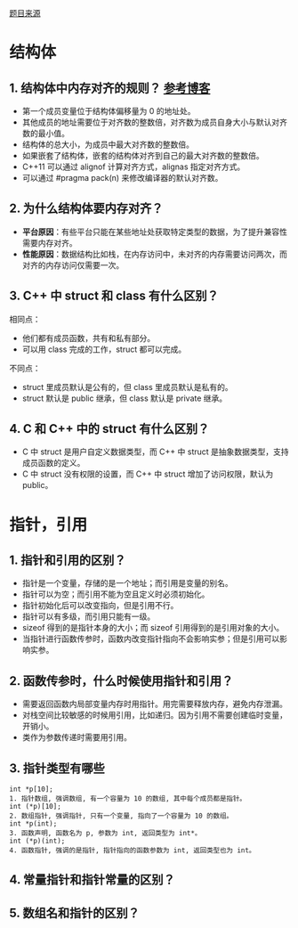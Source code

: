 [题目来源](https://interviewguide.cn/notes/03-hunting_job/02-interview/01-01-02-basic.html)

# 结构体
## 1. 结构体中内存对齐的规则？ [参考博客](https://blog.csdn.net/chenlong_cxy/article/details/114332324)
- 第一个成员变量位于结构体偏移量为 0 的地址处。
- 其他成员的地址需要位于对齐数的整数倍，对齐数为成员自身大小与默认对齐数的最小值。
- 结构体的总大小，为成员中最大对齐数的整数倍。
- 如果嵌套了结构体，嵌套的结构体对齐到自己的最大对齐数的整数倍。
- C++11 可以通过 alignof 计算对齐方式，alignas 指定对齐方式。
- 可以通过 #pragma pack(n) 来修改编译器的默认对齐数。

## 2. 为什么结构体要内存对齐？
- **平台原因**：有些平台只能在某些地址处获取特定类型的数据，为了提升兼容性需要内存对齐。
- **性能原因**：数据结构比如栈，在内存访问中，未对齐的内存需要访问两次，而对齐的内存访问仅需要一次。

## 3. C++ 中 struct 和 class 有什么区别？
相同点：
- 他们都有成员函数，共有和私有部分。
- 可以用 class 完成的工作，struct 都可以完成。

不同点：
- struct 里成员默认是公有的，但 class 里成员默认是私有的。
- struct 默认是 public 继承，但 class 默认是 private 继承。

## 4. C 和 C++ 中的 struct 有什么区别？
- C 中 struct 是用户自定义数据类型，而 C++ 中 struct 是抽象数据类型，支持成员函数的定义。
- C 中 struct 没有权限的设置，而 C++ 中 struct 增加了访问权限，默认为 public。

# 指针，引用
## 1. 指针和引用的区别？
- 指针是一个变量，存储的是一个地址；而引用是变量的别名。
- 指针可以为空；而引用不能为空且定义时必须初始化。
- 指针初始化后可以改变指向，但是引用不行。
- 指针可以有多级，而引用只能有一级。
- sizeof 得到的是指针本身的大小；而 sizeof 引用得到的是引用对象的大小。
- 当指针进行函数传参时，函数内改变指针指向不会影响实参；但是引用可以影响实参。

## 2. 函数传参时，什么时候使用指针和引用？
- 需要返回函数内局部变量内存时用指针。用完需要释放内存，避免内存泄漏。
- 对栈空间比较敏感的时候用引用，比如递归。因为引用不需要创建临时变量，开销小。
- 类作为参数传递时需要用引用。

## 3. 指针类型有哪些
```
int *p[10];
1. 指针数组, 强调数组, 有一个容量为 10 的数组, 其中每个成员都是指针。
int (*p)[10];
2. 数组指针, 强调指针, 只有一个变量, 指向了一个容量为 10 的数组。
int *p(int);
3. 函数声明, 函数名为 p, 参数为 int, 返回类型为 int*。
int (*p)(int);
4. 函数指针, 强调的是指针, 指针指向的函数参数为 int, 返回类型也为 int。
```

## 4. 常量指针和指针常量的区别？

## 5. 数组名和指针的区别？